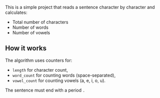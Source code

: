 This is a simple project that reads a sentence character by character
and calculates:

- Total number of characters
- Number of words
- Number of vowels

## How it works
The algorithm uses counters for:
- `length` for character count,
- `word_count` for counting words (space-separated),
- `vowel_count` for counting vowels (a, e, i, o, u).

The sentence must end with a period `.`
